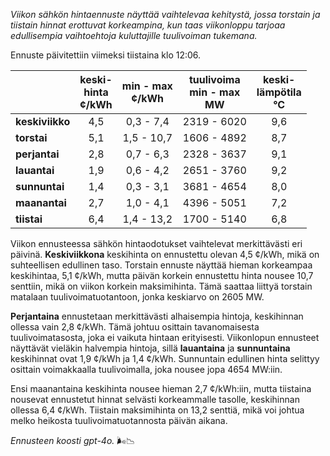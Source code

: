 *Viikon sähkön hintaennuste näyttää vaihtelevaa kehitystä, jossa torstain ja tiistain hinnat erottuvat korkeampina, kun taas viikonloppu tarjoaa edullisempia vaihtoehtoja kuluttajille tuulivoiman tukemana.*

Ennuste päivitettiin viimeksi tiistaina klo 12:06.

|           | keski-<br>hinta<br>¢/kWh | min - max<br>¢/kWh | tuulivoima<br>min - max<br>MW | keski-<br>lämpötila<br>°C |
|:-------------|:----------------:|:----------------:|:-------------:|:-------------:|
| **keskiviikko** | 4,5 | 0,3 - 7,4 | 2319 - 6020 | 9,6 |
| **torstai**    | 5,1 | 1,5 - 10,7 | 1606 - 4892 | 8,7 |
| **perjantai**  | 2,8 | 0,7 - 6,3 | 2328 - 3637 | 9,1 |
| **lauantai**   | 1,9 | 0,6 - 4,2 | 2651 - 3760 | 9,2 |
| **sunnuntai**  | 1,4 | 0,3 - 3,1 | 3681 - 4654 | 8,0 |
| **maanantai**  | 2,7 | 1,0 - 4,1 | 4396 - 5051 | 7,2 |
| **tiistai**    | 6,4 | 1,4 - 13,2 | 1700 - 5140 | 6,8 |

Viikon ennusteessa sähkön hintaodotukset vaihtelevat merkittävästi eri päivinä. **Keskiviikkona** keskihinta on ennustettu olevan 4,5 ¢/kWh, mikä on suhteellisen edullinen taso. Torstain ennuste näyttää hieman korkeampaa keskihintaa, 5,1 ¢/kWh, mutta päivän korkein ennustettu hinta nousee 10,7 senttiin, mikä on viikon korkein maksimihinta. Tämä saattaa liittyä torstain matalaan tuulivoimatuotantoon, jonka keskiarvo on 2605 MW.

**Perjantaina** ennustetaan merkittävästi alhaisempia hintoja, keskihinnan ollessa vain 2,8 ¢/kWh. Tämä johtuu osittain tavanomaisesta tuulivoimatasosta, joka ei vaikuta hintaan erityisesti. Viikonlopun ennusteet näyttävät vieläkin halvempia hintoja, sillä **lauantaina** ja **sunnuntaina** keskihinnat ovat 1,9 ¢/kWh ja 1,4 ¢/kWh. Sunnuntain edullinen hinta selittyy osittain voimakkaalla tuulivoimalla, joka nousee jopa 4654 MW:iin.

Ensi maanantaina keskihinta nousee hieman 2,7 ¢/kWh:iin, mutta tiistaina nousevat ennustetut hinnat selvästi korkeammalle tasolle, keskihinnan ollessa 6,4 ¢/kWh. Tiistain maksimihinta on 13,2 senttiä, mikä voi johtua melko heikosta tuulivoimatuotannosta päivän aikana.

*Ennusteen koosti gpt-4o.* 🌬️📉
